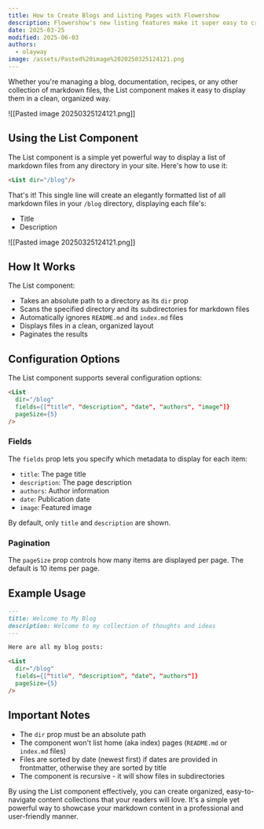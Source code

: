 ```yaml
---
title: How to Create Blogs and Listing Pages with Flowershow
description: Flowershow's new listing features make it super easy to create blog index pages and other kind of listing pages for tutorials, recipes, and more.
date: 2025-03-25
modified: 2025-06-03
authors:
  - olayway
image: /assets/Pasted%20image%2020250325124121.png
---
```


Whether you're managing a blog, documentation, recipes, or any other collection of markdown files, the List component makes it easy to display them in a clean, organized way.

![[Pasted image 20250325124121.png]]

## Using the List Component

The List component is a simple yet powerful way to display a list of markdown files from any directory in your site. Here's how to use it:

```markdown
<List dir="/blog"/>
```

That's it! This single line will create an elegantly formatted list of all markdown files in your `/blog` directory, displaying each file's:
- Title
- Description

![[Pasted image 20250325124121.png]]

## How It Works

The List component:

- Takes an absolute path to a directory as its `dir` prop
- Scans the specified directory and its subdirectories for markdown files
- Automatically ignores `README.md` and `index.md` files
- Displays files in a clean, organized layout
- Paginates the results

## Configuration Options

The List component supports several configuration options:

```markdown
<List 
  dir="/blog"
  fields={["title", "description", "date", "authors", "image"]}
  pageSize={5}
/>
```

### Fields

The `fields` prop lets you specify which metadata to display for each item:
- `title`: The page title
- `description`: The page description
- `authors`: Author information
- `date`: Publication date
- `image`: Featured image

By default, only `title` and `description` are shown.

### Pagination

The `pageSize` prop controls how many items are displayed per page. The default is 10 items per page.

## Example Usage

```markdown
---
title: Welcome to My Blog
description: Welcome to my collection of thoughts and ideas
---

Here are all my blog posts:

<List 
  dir="/blog"
  fields={["title", "description", "date", "authors"]}
  pageSize={5}
/>
```

## Important Notes

- The `dir` prop must be an absolute path
- The component won't list home (aka index) pages (`README.md` or `index.md` files)
- Files are sorted by date (newest first) if dates are provided in frontmatter, otherwise they are sorted by title
- The component is recursive - it will show files in subdirectories

By using the List component effectively, you can create organized, easy-to-navigate content collections that your readers will love. It's a simple yet powerful way to showcase your markdown content in a professional and user-friendly manner.

